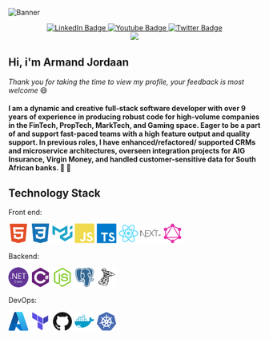 ![Banner](https://github.com/ArmandJ77/ArmandJ77/blob/main/images/banner.jpg?raw=true)

<div id="badges" align="center">
  <a href="https://www.linkedin.com/in/armandjordaan/">
    <img src="https://img.shields.io/badge/LinkedIn-blue?style=for-the-badge&logo=linkedin&logoColor=white" alt="LinkedIn Badge"/>
  </a>
  <a href="https://www.youtube.com/user/ajgabriel100/playlists">
    <img src="https://img.shields.io/badge/YouTube-red?style=for-the-badge&logo=youtube&logoColor=white" alt="Youtube Badge"/>
  </a>
  <a href="https://twitter.com/jordaan_armand">
    <img src="https://img.shields.io/badge/Twitter-blue?style=for-the-badge&logo=twitter&logoColor=white" alt="Twitter Badge"/>
  </a>
</div>

<div align="center">
    <img src="https://komarev.com/ghpvc/?username=ArmandJ77&style=for-the-badge"/>
</div>

## Hi, i'm Armand Jordaan

*Thank you for taking the time to view my profile, your feedback is most welcome* :smile:

#### I am a dynamic and creative full-stack software developer with over 9 years of experience in producing robust code for high-volume companies in the FinTech, PropTech, MarkTech, and Gaming space. Eager to be a part of and support fast-paced teams with a high feature output and quality support. In previous roles, I have enhanced/refactored/ supported CRMs and microservice architectures, overseen integration projects for AIG Insurance, Virgin Money, and handled customer-sensitive data for South African banks. :rocket: :bank:


## Technology Stack

Front end:
<div align="left">
  <img src="https://github.com/devicons/devicon/blob/master/icons/html5/html5-plain.svg" alt="html" width="40" height="40"/>
  <img src="https://github.com/devicons/devicon/blob/master/icons/css3/css3-plain.svg" alt="css3" width="40" height="40"/>
  <img src="https://github.com/devicons/devicon/blob/master/icons/materialui/materialui-plain.svg" alt="materialui" width="40" height="40"/>
  <img src="https://github.com/devicons/devicon/blob/master/icons/javascript/javascript-plain.svg" alt="javascript" width="40" height="40"/>
  <img src="https://github.com/devicons/devicon/blob/master/icons/typescript/typescript-plain.svg" alt="typescript" width="40" height="40"/> 
  <img src="https://github.com/devicons/devicon/blob/master/icons/react/react-original.svg" alt="react" width="40" height="40"/>
  <img src="https://github.com/devicons/devicon/blob/master/icons/nextjs/nextjs-original-wordmark.svg" alt="nextjs" width="40" height="40"/>
  <img src="https://github.com/devicons/devicon/blob/master/icons/graphql/graphql-plain.svg" alt="graphql" width="40" height="40"/>
</div>

Backend:
<div align="left">
  <img src="https://github.com/devicons/devicon/blob/master/icons/dotnetcore/dotnetcore-original.svg" alt="dotnet-core" width="40" height="40"/>
  <img src="https://github.com/devicons/devicon/blob/master/icons/csharp/csharp-plain.svg" alt="csharp" width="40" height="40"/>
  <img src="https://github.com/devicons/devicon/blob/master/icons/nodejs/nodejs-plain.svg" alt="nodejs" width="40" height="40"/>
  <img src="https://github.com/devicons/devicon/blob/master/icons/postgresql/postgresql-plain.svg" alt="postgresql" width="40" height="40"/>
  <img src="https://github.com/devicons/devicon/blob/master/icons/microsoftsqlserver/microsoftsqlserver-plain.svg" alt="mssql" width="40" height="40"/>
</div>

DevOps:
<div align="left">
  <img src="https://github.com/devicons/devicon/blob/master/icons/azure/azure-original.svg" alt="azure" width="40" height="40"/>
  <img src="https://github.com/devicons/devicon/blob/master/icons/terraform/terraform-original.svg" alt="terraform" width="40" height="40"/>
  <img src="https://github.com/devicons/devicon/blob/master/icons/github/github-original.svg" alt="github" width="40" height="40"/>
  <img src="https://github.com/devicons/devicon/blob/master/icons/docker/docker-plain.svg" alt="docker" width="40" height="40"/>
  <img src="https://github.com/devicons/devicon/blob/master/icons/kubernetes/kubernetes-plain.svg" alt="kubernetes" width="40" height="40"/>
</div>
